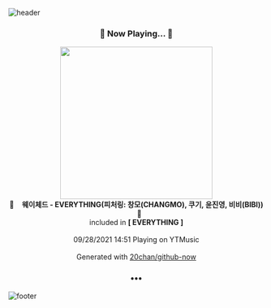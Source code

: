 ![header](https://capsule-render.vercel.app/api?type=wave&height=170&section=header&text=Hi.%20I'm%20SHIFT&fontColor=090707&fontAlignX=45&fontAlignY=65&fontSize=100)

<h3 align="center">🎵 Now Playing... 🎵</h3>
<p align="center">
  <a href="https://music.youtube.com/watch?v=jKmib7okBdY">
    <img width="300" src="https://lh3.googleusercontent.com/kR2JdGsrIE0FaZS1N6nGtej4julucCI6jGGLXNBoLvvfh8EjOd5OeMn60cxGuPor01cAPrVuNFOPZ8NP">
  </a>
  <br>
  🎵&nbsp&nbsp&nbsp <b>웨이체드 - EVERYTHING(피처링: 창모(CHANGMO), 쿠기, 윤진영, 비비(BIBI))</b> &nbsp&nbsp&nbsp🎵
  <br>
  included in <b>[ EVERYTHING ]</b>
  
  <br />
  <br />
  09/28/2021 14:51 Playing on YTMusic
  <br />
  <br />
  Generated with <a href="https://github.com/20chan/github-now">20chan/github-now</a>
</p>

<h3 align="center">•••</h3>

![footer](https://capsule-render.vercel.app/api?type=wave&height=150&section=footer)
